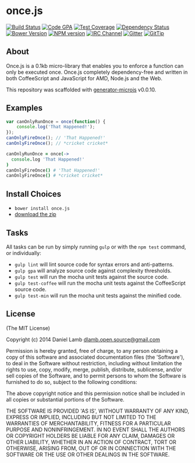 # once.js
[![Build Status][build-image]][build-url]
[![Code GPA][gpa-image]][gpa-url]
[![Test Coverage][coverage-image]][coverage-url]
[![Dependency Status][depstat-image]][depstat-url]
[![Bower Version][bower-image]][bower-url]
[![NPM version][npm-image]][npm-url]
[![IRC Channel][irc-image]][irc-url]
[![Gitter][gitter-image]][gitter-url]
[![GitTip][tip-image]][tip-url]

## About

Once.js is a 0.1kb micro-library that enables you to enforce a function can only be executed once. Once.js completely dependency-free and written in both CoffeeScript and JavaScript for AMD, Node.js and the Web.

This repository was scaffolded with [generator-microjs](https://github.com/daniellmb/generator-microjs) v0.0.10.

## Examples

```JavaScript
var canOnlyRunOnce = once(function() {
	console.log('That Happened!');
});
canOnlyFireOnce(); // 'That Happened!'
canOnlyFireOnce(); // *cricket cricket*
```

```CoffeeScript
canOnlyRunOnce = once(->
  console.log 'That Happened!'
)
canOnlyFireOnce() # 'That Happened!'
canOnlyFireOnce() # *cricket cricket*
```

## Install Choices
- `bower install once.js`
- [download the zip](https://github.com/daniellmb/once.js/archive/master.zip)

## Tasks

All tasks can be run by simply running `gulp` or with the `npm test` command, or individually:

  * `gulp lint` will lint source code for syntax errors and anti-patterns.
  * `gulp gpa` will analyze source code against complexity thresholds.
  * `gulp test` will run the mocha unit tests against the source code.
  * `gulp test-coffee` will run the mocha unit tests against the CoffeeScript source code.
  * `gulp test-min` will run the mocha unit tests against the minified code.

## License

(The MIT License)

Copyright (c) 2014 Daniel Lamb dlamb.open.source@gmail.com

Permission is hereby granted, free of charge, to any person obtaining
a copy of this software and associated documentation files (the
'Software'), to deal in the Software without restriction, including
without limitation the rights to use, copy, modify, merge, publish,
distribute, sublicense, and/or sell copies of the Software, and to
permit persons to whom the Software is furnished to do so, subject to
the following conditions:

The above copyright notice and this permission notice shall be
included in all copies or substantial portions of the Software.

THE SOFTWARE IS PROVIDED 'AS IS', WITHOUT WARRANTY OF ANY KIND,
EXPRESS OR IMPLIED, INCLUDING BUT NOT LIMITED TO THE WARRANTIES OF
MERCHANTABILITY, FITNESS FOR A PARTICULAR PURPOSE AND NONINFRINGEMENT.
IN NO EVENT SHALL THE AUTHORS OR COPYRIGHT HOLDERS BE LIABLE FOR ANY
CLAIM, DAMAGES OR OTHER LIABILITY, WHETHER IN AN ACTION OF CONTRACT,
TORT OR OTHERWISE, ARISING FROM, OUT OF OR IN CONNECTION WITH THE
SOFTWARE OR THE USE OR OTHER DEALINGS IN THE SOFTWARE.



[build-url]: https://travis-ci.org/daniellmb/once.js
[build-image]: http://img.shields.io/travis/daniellmb/once.js.png

[gpa-url]: https://codeclimate.com/github/daniellmb/once.js
[gpa-image]: http://img.shields.io/codeclimate/github/daniellmb/once.js.png

[coverage-url]: https://codeclimate.com/github/daniellmb/once.js/code?sort=covered_percent&sort_direction=desc
[coverage-image]: http://img.shields.io/codeclimate/coverage/github/daniellmb/once.js.png

[depstat-url]: https://david-dm.org/daniellmb/once.js
[depstat-image]: https://david-dm.org/daniellmb/once.js.png?theme=shields.io

[issues-url]: https://github.com/daniellmb/once.js/issues
[issues-image]: http://img.shields.io/github/issues/daniellmb/once.js.png

[bower-url]: http://bower.io/search/?q=once.js
[bower-image]: https://badge.fury.io/bo/once.js.png

[downloads-url]: https://www.npmjs.org/package/once.js
[downloads-image]: http://img.shields.io/npm/dm/once.js.png

[npm-url]: https://www.npmjs.org/package/once.js
[npm-image]: https://badge.fury.io/js/once.js.png

[irc-url]: http://webchat.freenode.net/?channels=once.js
[irc-image]: http://img.shields.io/badge/irc-%23microseed-brightgreen.png

[gitter-url]: https://gitter.im/daniellmb/once.js
[gitter-image]: http://img.shields.io/badge/gitter-daniellmb/once.js-brightgreen.png

[tip-url]: https://www.gittip.com/daniellmb
[tip-image]: http://img.shields.io/gittip/daniellmb.png